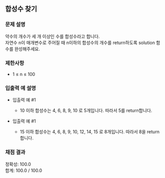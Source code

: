 ## 합성수 찾기

### 문제 설명

약수의 개수가 세 개 이상인 수를 합성수라고 합니다. <br>
자연수 n이 매개변수로 주어질 때 n이하의 합성수의 개수를 return하도록 solution 함수를 완성해주세요.

### 제한사항

* 1 ≤ n ≤ 100

### 입출력 예 설명

* 입출력 예 #1

  - 10 이하 합성수는 4, 6, 8, 9, 10 로 5개입니다. 따라서 5를 return합니다.

* 입출력 예 #1

  - 15 이하 합성수는 4, 6, 8, 9, 10, 12, 14, 15 로 8개입니다. 따라서 8을 return합니다.
  
### 채점 결과

정확성: 100.0<br>
합계: 100.0 / 100.0
